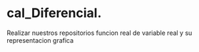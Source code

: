 # cal_Diferencial.
Realizar nuestros repositorios funcion real de variable real y su representacion grafica
